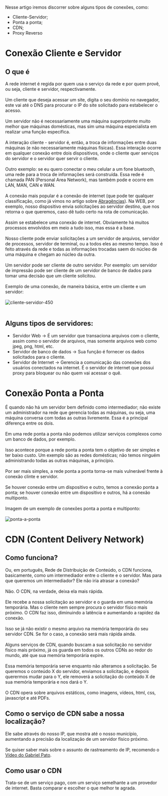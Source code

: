 Nesse artigo iremos discorrer sobre alguns tipos de conexões, como:<br>
<ul>
<li>Cliente-Servidor;
<li>Ponta a ponta;
<li>CDN;
<li>Proxy Reverso
</ul>

# Conexão Cliente e Servidor
## O que é
A rede internet é regida por quem usa o serviço da rede e por quem provê, ou seja, cliente e servidor, respectivamente.<br><br>
Um cliente que deseja acessar um site, digita o seu domínio no navegador, este vai até o DNS para procurar o IP do site solicitado para estabelecer o acesso.<br><br>
Um servidor não é necessariamente uma máquina superpotente muito melhor que máquinas domésticas, mas sim uma máquina especialista em realizar uma função específica.<br><br>
A interação cliente - servidor é, então, a troca de informações entre duas máquinas (e não necessariamente máquinas físicas).
Essa interação ocorre em qualquer conexão entre dois dispositivos, onde o cliente quer serviços do servidor e o servidor quer servir o cliente.<br><br>
Outro exemplo: se eu quero conectar o meu celular a um fone bluetooth, uma rede para a troca de informações será construída. Essa rede é chamada PAN (Personal Area Network), mas também pode e ocorre em LAN, MAN, CAN e WAN.<br><br>
A conexão mais popular é a conexão de internet (que pode ter qualquer classificação, como já vimos no artigo sobre [Abragências](https://github.com/andersonr-o/Redes/blob/main/abrangencias-de-rede/README.md)). Na WEB, por exemplo, nosso dispositivo envia solicitações ao servidor destino, que nos retorna o que queremos, caso dê tudo certo na rota de comunicação.<br><br>
Assim se estabelece uma conexão de internet. Obviamente há muitos processos envolvidos em meio a tudo isso, mas essa é a base.<br><br>
Nosso cliente pode enviar solicitações a um servidor de arquivos, servidor de processos, servidor de terminal, ou a todos eles ao mesmo tempo. Isso é feito através da rede e todas as informações trocadas saem do núcleo de uma máquina e chegam ao núcleo da outra.<br><br>
Um servidor pode ser cliente de outro servidor. Por exemplo: um servidor de impressão pode ser cliente de um servidor de banco de dados para tomar uma decisão que um cliente solicitou.<br><br>
Exemplo de uma conexão, de maneira básica, entre um cliente e um servidor:<br><br>
![cliente-servidor-450](https://user-images.githubusercontent.com/97858145/166838654-9c3fc5aa-c27a-43db-9440-b55fa3bf4818.png)<br><br>
## Alguns tipos de servidores:
<ul>
  <li>Servidor Web &rightarrow; É um servidor que transaciona arquivos com o cliente, assim como o servidor de arquivos, mas somente arquivos web como jpeg, png, html, etc.
  <li>Servidor de banco de dados &rightarrow; Sua função é fornecer os dados solicitados para o cliente.
  <li>Servidor de Internet &rightarrow; Gerencia a comunicação das conexões dos usuários conectados na internet. É o servidor de internet que possui proxy para bloquear ou não quem vai acessar o quê.
</ul>

# Conexão Ponta a Ponta
É quando não há um servidor bem definido como intermediador; não existe um administrador na rede que gerencia todas as máquinas, ou seja, uma máquina conversa com todas as outras livremente. Essa é a principal diferença entre os dois.<br><br>
Em uma rede ponta a ponta não podemos utilizar serviços complexos como um banco de dados, por exemplo.<br><br>
Isso acontece porque a rede ponta a ponta tem o objetivo de ser simples e ter baixo custo. Um exemplo são as redes domésticas; não temos ninguém administrando todas as outras máquinas, a princípio.<br><br>
Por ser mais simples, a rede ponta a ponta torna-se mais vulnerável frente à conexão clinte e servidor.<br><br>
Se houver conexão entre um dispositivo e outro, temos a conexão ponta a ponta; se houver conexão entre um dispositivo e outros, há a conexão multiponto.<br><br>
Imagem de um exemplo de conexões ponta a ponta e multiponto:<br><br>
![ponta-a-ponta](https://user-images.githubusercontent.com/97858145/166844561-ea2567b0-3c45-4a71-8634-5a6faf4c384f.png)

# CDN (Content Delivery Network)
## Como funciona?
Ou, em português, Rede de Distribuição de Conteúdo, o CDN funciona, basicamente, como um intermediador entre o cliente e o servidor. Mas para que queremos um intermediador? Ele não iria atrasar a conexão?<br><br>
Não. O CDN, na verdade, deixa ela mais rápida.<br><br>
Ele recebe a nossa solicitação ao servidor e o guarda em uma memória temporária. Mas o cliente nem sempre procura o servidor físico mais próximo. O CDN faz isso, diminuindo a latência e aumentando a rapidez da conexão.<br><br>
Isso se já não existir o mesmo arquivo na memória temporária do seu servidor CDN. Se for o caso, a conexão será mais rápida ainda.<br><br>
Alguns serviços de CDN, quando buscam a sua solicitação no servidor físico mais próximo, já os guarda em todos os outros CDNs ao redor do mundo, até que sua memória temporária expire.<br><br>
Essa memória temporária serve enquanto não alteramos a solicitação. Se queremos o conteúdo X do servidor, enviamos a solicitação, e depois querermos mudar para o Y, ele removerá a solicitação do conteúdo X de sua memória temporária e nos dará o Y.<br><br>
O CDN opera sobre arquivos estáticos, como imagens, vídeos, html, css, javascript e até PDFs.
## Como o serviço de CDN sabe a nossa localização?
Ele sabe através do nosso IP, que mostra até o nosso município, aumentando a precisão da localização de um servidor físico próximo.<br><br>
Se quiser saber mais sobre o assunto de rastreamento de IP, recomendo o [Vídeo do Gabriel Pato](https://m.youtube.com/watch?v=6WZox0-Tc3k).
## Como usar o CDN
Trata-se de um serviço pago, com um serviço semelhante a um provedor de internet. Basta comparar e escolher o que melhor te agrada.
<!--Proxy Reverso-->
